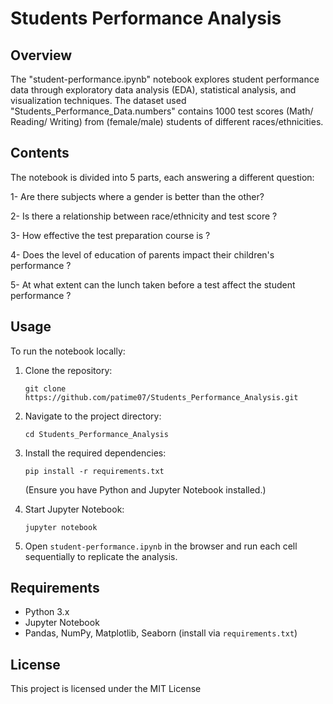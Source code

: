 # Students Performance Analysis

## Overview

The "student-performance.ipynb" notebook explores student performance data through exploratory data analysis (EDA), statistical analysis, and visualization techniques. The dataset used "Students_Performance_Data.numbers" contains 1000 test scores (Math/ Reading/ Writing) from (female/male) students of different races/ethnicities. 

## Contents

The notebook is divided into 5 parts, each answering a different question: 

1- Are there subjects where a gender is better than the other?

2- Is there a relationship between race/ethnicity and test score ?

3- How effective the test preparation course is ?

4- Does the level of education of parents impact their children's performance ?

5- At what extent can the lunch taken before a test affect the student performance ?

## Usage

To run the notebook locally:

1. Clone the repository:
   ```
   git clone https://github.com/patime07/Students_Performance_Analysis.git
   ```
2. Navigate to the project directory:
   ```
   cd Students_Performance_Analysis
   ```
3. Install the required dependencies:
   ```
   pip install -r requirements.txt
   ```
   (Ensure you have Python and Jupyter Notebook installed.)

4. Start Jupyter Notebook:
   ```
   jupyter notebook
   ```
5. Open `student-performance.ipynb` in the browser and run each cell sequentially to replicate the analysis.

## Requirements

- Python 3.x
- Jupyter Notebook
- Pandas, NumPy, Matplotlib, Seaborn (install via `requirements.txt`)

## License

This project is licensed under the MIT License

